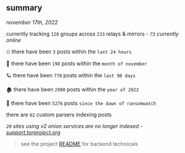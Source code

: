 
## summary
_november 17th, 2022_

currently tracking `128` groups across `233` relays & mirrors - _`73` currently online_

⏲ there have been `3` posts within the `last 24 hours`

🦈 there have been `198` posts within the `month of november`

🪐 there have been `778` posts within the `last 90 days`

🏚 there have been `2990` posts within the `year of 2022`

🦕 there have been `5276` posts `since the dawn of ransomwatch`

there are `62` custom parsers indexing posts

_`20` sites using v2 onion services are no longer indexed - [support.torproject.org](https://support.torproject.org/onionservices/v2-deprecation/)_

> see the project [README](https://github.com/joshhighet/ransomwatch#ransomwatch--) for backend technicals
